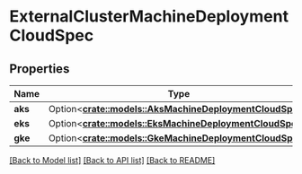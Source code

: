 # ExternalClusterMachineDeploymentCloudSpec

## Properties

Name | Type | Description | Notes
------------ | ------------- | ------------- | -------------
**aks** | Option<[**crate::models::AksMachineDeploymentCloudSpec**](AKSMachineDeploymentCloudSpec.md)> |  | [optional]
**eks** | Option<[**crate::models::EksMachineDeploymentCloudSpec**](EKSMachineDeploymentCloudSpec.md)> |  | [optional]
**gke** | Option<[**crate::models::GkeMachineDeploymentCloudSpec**](GKEMachineDeploymentCloudSpec.md)> |  | [optional]

[[Back to Model list]](../README.md#documentation-for-models) [[Back to API list]](../README.md#documentation-for-api-endpoints) [[Back to README]](../README.md)


